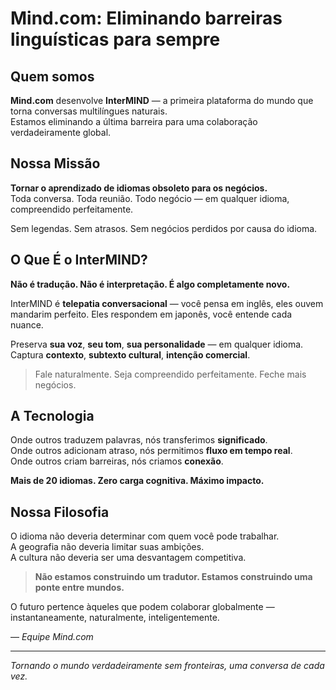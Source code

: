 # Mind.com: Eliminando barreiras linguísticas para sempre

## Quem somos

**Mind.com** desenvolve **InterMIND** — a primeira plataforma do mundo que torna conversas multilíngues naturais.  
Estamos eliminando a última barreira para uma colaboração verdadeiramente global.

## Nossa Missão

**Tornar o aprendizado de idiomas obsoleto para os negócios.**  
Toda conversa. Toda reunião. Todo negócio — em qualquer idioma, compreendido perfeitamente.

Sem legendas. Sem atrasos. Sem negócios perdidos por causa do idioma.

## O Que É o InterMIND?

**Não é tradução. Não é interpretação. É algo completamente novo.**

InterMIND é **telepatia conversacional** — você pensa em inglês, eles ouvem mandarim perfeito. Eles respondem em japonês, você entende cada nuance.

Preserva **sua voz**, **seu tom**, **sua personalidade** — em qualquer idioma.  
Captura **contexto**, **subtexto cultural**, **intenção comercial**.

> Fale naturalmente. Seja compreendido perfeitamente. Feche mais negócios.

## A Tecnologia

Onde outros traduzem palavras, nós transferimos **significado**.  
Onde outros adicionam atraso, nós permitimos **fluxo em tempo real**.  
Onde outros criam barreiras, nós criamos **conexão**.

**Mais de 20 idiomas. Zero carga cognitiva. Máximo impacto.**

## Nossa Filosofia

O idioma não deveria determinar com quem você pode trabalhar.  
A geografia não deveria limitar suas ambições.  
A cultura não deveria ser uma desvantagem competitiva.

> **Não estamos construindo um tradutor. Estamos construindo uma ponte entre mundos.**

O futuro pertence àqueles que podem colaborar globalmente — instantaneamente, naturalmente, inteligentemente.

— _Equipe Mind.com_

---

_Tornando o mundo verdadeiramente sem fronteiras, uma conversa de cada vez._